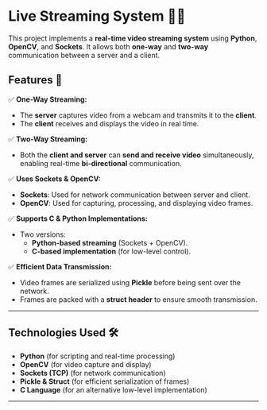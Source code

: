 # **Live Streaming System 📡🎥**

This project implements a **real-time video streaming system** using **Python**, **OpenCV**, and **Sockets**. It allows both **one-way** and **two-way** communication between a server and a client.

## **Features 🚀**
✅ **One-Way Streaming:**  
- The **server** captures video from a webcam and transmits it to the **client**.  
- The **client** receives and displays the video in real time.  

✅ **Two-Way Streaming:**  
- Both the **client and server** can **send and receive video** simultaneously, enabling real-time **bi-directional** communication.  

✅ **Uses Sockets & OpenCV:**  
- **Sockets**: Used for network communication between server and client.  
- **OpenCV**: Used for capturing, processing, and displaying video frames.  

✅ **Supports C & Python Implementations:**  
- Two versions:  
  - **Python-based streaming** (Sockets + OpenCV).  
  - **C-based implementation** (for low-level control).  

✅ **Efficient Data Transmission:**  
- Video frames are serialized using **Pickle** before being sent over the network.  
- Frames are packed with a **struct header** to ensure smooth transmission.  

---

## **Technologies Used 🛠️**
- **Python** (for scripting and real-time processing)
- **OpenCV** (for video capture and display)
- **Sockets (TCP)** (for network communication)
- **Pickle & Struct** (for efficient serialization of frames)
- **C Language** (for an alternative low-level implementation)

---
